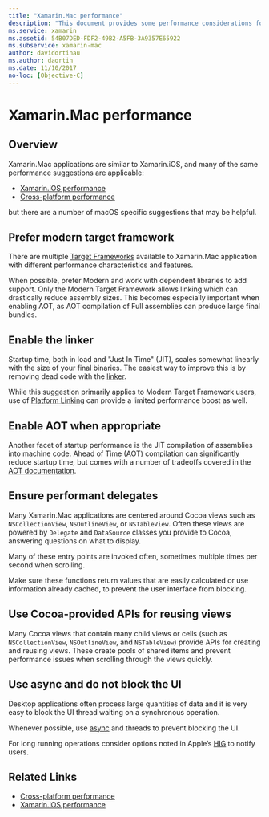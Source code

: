 ```yaml
---
title: "Xamarin.Mac performance"
description: "This document provides some performance considerations for Xamarin.Mac apps. It discusses the modern target framework, the linker, AOT, delegates, Cocoa APIs for reusing views, and async code."
ms.service: xamarin
ms.assetid: 54B07DED-FDF2-49B2-A5FB-3A9357E65922
ms.subservice: xamarin-mac
author: davidortinau
ms.author: daortin
ms.date: 11/10/2017
no-loc: [Objective-C]
---
```


# Xamarin.Mac performance

## Overview

Xamarin.Mac applications are similar to Xamarin.iOS, and many of the same performance suggestions are applicable:

- [Xamarin.iOS performance](~/ios/deploy-test/performance.md)
- [Cross-platform performance](~/cross-platform/deploy-test/memory-perf-best-practices.md)

but there are a number of macOS specific suggestions that may be helpful.

## Prefer modern target framework

There are multiple [Target Frameworks](~/mac/platform/target-framework.md) available to Xamarin.Mac application with different performance characteristics and features.

When possible, prefer Modern and work with dependent libraries to add support. Only the Modern Target Framework allows linking which can drastically reduce assembly sizes. This becomes especially important when enabling AOT, as AOT compilation of Full assemblies can produce large final bundles.

## Enable the linker

Startup time, both in load and "Just In Time" (JIT),  scales somewhat linearly with the size of your final binaries. The easiest way to improve this is by removing dead code with the [linker](~/mac/deploy-test/linker.md).

While this suggestion primarily applies to Modern Target Framework users, use of [Platform Linking](~/mac/deploy-test/linker.md) can provide a limited performance boost as well.

## Enable AOT when appropriate

Another facet of startup performance is the JIT compilation of assemblies into machine code. Ahead of Time (AOT) compilation can significantly reduce startup time, but comes with a number of tradeoffs covered in the [AOT documentation](~/mac/internals/aot.md).

## Ensure performant delegates

Many Xamarin.Mac applications are centered around Cocoa views such as `NSCollectionView`, `NSOutlineView`, or `NSTableView`. Often these views are powered by `Delegate` and `DataSource` classes you provide to Cocoa, answering questions on what to display.

Many of these entry points are invoked often, sometimes multiple times per second when scrolling.

Make sure these functions return values that are easily calculated or use information already cached, to prevent the user interface from blocking.

## Use Cocoa-provided APIs for reusing views

Many Cocoa views that contain many child views or cells (such as `NSCollectionView`, `NSOutlineView`, and `NSTableView`) provide APIs for creating and reusing views. These create pools of shared items and prevent performance issues when scrolling through the views quickly.

## Use async and do not block the UI

Desktop applications often process large quantities of data and it is very easy to block the UI thread waiting on a synchronous operation.

Whenever possible, use [async](~/cross-platform/platform/async.md) and threads to prevent blocking the UI.

For long running operations consider options noted in Apple’s [HIG](https://developer.apple.com/design/human-interface-guidelines/) to notify users.

## Related Links

- [Cross-platform performance](~/cross-platform/deploy-test/memory-perf-best-practices.md)
- [Xamarin.iOS performance](~/ios/deploy-test/performance.md)
